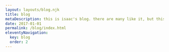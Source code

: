 ```yaml
---
layout: layouts/blog.njk
title: blog
metaDescription: this is isaac's blog. there are many like it, but this one is his.
date: 2017-01-01
permalink: /blog/index.html
eleventyNavigation:
  key: blog
  order: 2
---
```

